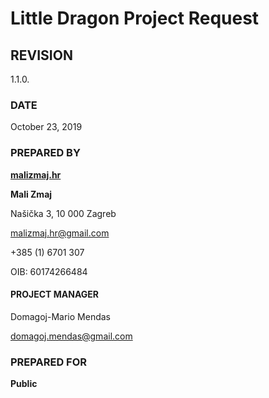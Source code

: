 # Little Dragon Project Request

## REVISION

1.1.0.

### DATE

October 23, 2019

### PREPARED BY

[**malizmaj.hr**](malizmaj.hr)

**Mali Zmaj**

Našička 3, 10 000 Zagreb

malizmaj.hr@gmail.com

+385 \(1\) 6701 307

OIB: 60174266484

#### PROJECT MANAGER

Domagoj-Mario Mendas

domagoj.mendas@gmail.com

### PREPARED FOR

**Public**

